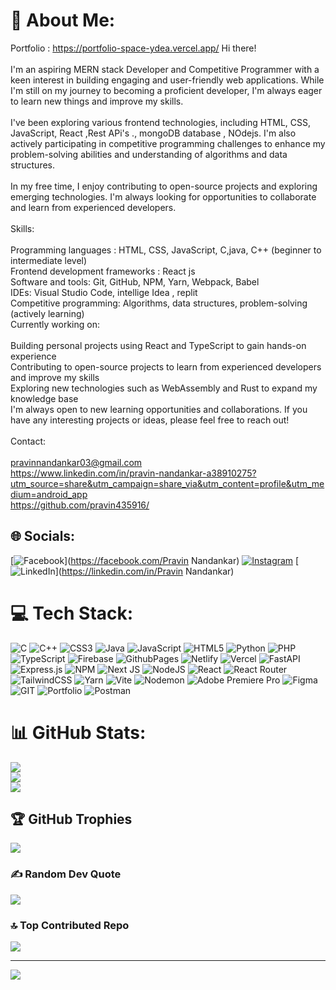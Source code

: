 # 💫 About Me:
Portfolio : https://portfolio-space-ydea.vercel.app/
Hi there!<br><br>I'm an aspiring MERN stack Developer and Competitive Programmer with a keen interest in building engaging and user-friendly web applications. While I'm still on my journey to becoming a proficient developer, I'm always eager to learn new things and improve my skills.<br><br>I've been exploring various frontend technologies, including HTML, CSS, JavaScript, React ,Rest APi's ., mongoDB database , NOdejs. I'm also actively participating in competitive programming challenges to enhance my problem-solving abilities and understanding of algorithms and data structures.<br><br>In my free time, I enjoy contributing to open-source projects and exploring emerging technologies. I'm always looking for opportunities to collaborate and learn from experienced developers.<br><br>Skills:<br><br>Programming languages : HTML, CSS, JavaScript, C,java, C++ (beginner to intermediate level)<br>Frontend development frameworks : React js<br>Software and tools: Git, GitHub, NPM, Yarn, Webpack, Babel <br>IDEs: Visual Studio Code, intellige Idea , replit<br>Competitive programming: Algorithms, data structures, problem-solving (actively learning)<br>Currently working on:<br><br>Building personal projects using React and TypeScript to gain hands-on experience<br>Contributing to open-source projects to learn from experienced developers and improve my skills<br>Exploring new technologies such as WebAssembly and Rust to expand my knowledge base<br>I'm always open to new learning opportunities and collaborations. If you have any interesting projects or ideas, please feel free to reach out!<br><br>Contact:<br><br>pravinnandankar03@gmail.com<br>https://www.linkedin.com/in/pravin-nandankar-a38910275?utm_source=share&utm_campaign=share_via&utm_content=profile&utm_medium=android_app<br>https://github.com/pravin435916/


## 🌐 Socials:
[![Facebook](https://img.shields.io/badge/Facebook-%231877F2.svg?logo=Facebook&logoColor=white)](https://facebook.com/Pravin Nandankar) [![Instagram](https://img.shields.io/badge/Instagram-%23E4405F.svg?logo=Instagram&logoColor=white)](https://instagram.com/pravin____x9) [![LinkedIn](https://img.shields.io/badge/LinkedIn-%230077B5.svg?logo=linkedin&logoColor=white)](https://linkedin.com/in/Pravin Nandankar) 

# 💻 Tech Stack:
![C](https://img.shields.io/badge/c-%2300599C.svg?style=for-the-badge&logo=c&logoColor=white) ![C++](https://img.shields.io/badge/c++-%2300599C.svg?style=for-the-badge&logo=c%2B%2B&logoColor=white) ![CSS3](https://img.shields.io/badge/css3-%231572B6.svg?style=for-the-badge&logo=css3&logoColor=white) ![Java](https://img.shields.io/badge/java-%23ED8B00.svg?style=for-the-badge&logo=openjdk&logoColor=white) ![JavaScript](https://img.shields.io/badge/javascript-%23323330.svg?style=for-the-badge&logo=javascript&logoColor=%23F7DF1E) ![HTML5](https://img.shields.io/badge/html5-%23E34F26.svg?style=for-the-badge&logo=html5&logoColor=white) ![Python](https://img.shields.io/badge/python-3670A0?style=for-the-badge&logo=python&logoColor=ffdd54) ![PHP](https://img.shields.io/badge/php-%23777BB4.svg?style=for-the-badge&logo=php&logoColor=white) ![TypeScript](https://img.shields.io/badge/typescript-%23007ACC.svg?style=for-the-badge&logo=typescript&logoColor=white) ![Firebase](https://img.shields.io/badge/firebase-%23039BE5.svg?style=for-the-badge&logo=firebase) ![GithubPages](https://img.shields.io/badge/github%20pages-121013?style=for-the-badge&logo=github&logoColor=white) ![Netlify](https://img.shields.io/badge/netlify-%23000000.svg?style=for-the-badge&logo=netlify&logoColor=#00C7B7) ![Vercel](https://img.shields.io/badge/vercel-%23000000.svg?style=for-the-badge&logo=vercel&logoColor=white) ![FastAPI](https://img.shields.io/badge/FastAPI-005571?style=for-the-badge&logo=fastapi) ![Express.js](https://img.shields.io/badge/express.js-%23404d59.svg?style=for-the-badge&logo=express&logoColor=%2361DAFB) ![NPM](https://img.shields.io/badge/NPM-%23CB3837.svg?style=for-the-badge&logo=npm&logoColor=white) ![Next JS](https://img.shields.io/badge/Next-black?style=for-the-badge&logo=next.js&logoColor=white) ![NodeJS](https://img.shields.io/badge/node.js-6DA55F?style=for-the-badge&logo=node.js&logoColor=white) ![React](https://img.shields.io/badge/react-%2320232a.svg?style=for-the-badge&logo=react&logoColor=%2361DAFB) ![React Router](https://img.shields.io/badge/React_Router-CA4245?style=for-the-badge&logo=react-router&logoColor=white) ![TailwindCSS](https://img.shields.io/badge/tailwindcss-%2338B2AC.svg?style=for-the-badge&logo=tailwind-css&logoColor=white) ![Yarn](https://img.shields.io/badge/yarn-%232C8EBB.svg?style=for-the-badge&logo=yarn&logoColor=white) ![Vite](https://img.shields.io/badge/vite-%23646CFF.svg?style=for-the-badge&logo=vite&logoColor=white) ![Nodemon](https://img.shields.io/badge/NODEMON-%23323330.svg?style=for-the-badge&logo=nodemon&logoColor=%BBDEAD) ![Adobe Premiere Pro](https://img.shields.io/badge/Adobe%20Premiere%20Pro-9999FF.svg?style=for-the-badge&logo=Adobe%20Premiere%20Pro&logoColor=white) ![Figma](https://img.shields.io/badge/figma-%23F24E1E.svg?style=for-the-badge&logo=figma&logoColor=white) ![GIT](https://img.shields.io/badge/Git-fc6d26?style=for-the-badge&logo=git&logoColor=white) ![Portfolio](https://img.shields.io/badge/Portfolio-%23000000.svg?style=for-the-badge&logo=firefox&logoColor=#FF7139) ![Postman](https://img.shields.io/badge/Postman-FF6C37?style=for-the-badge&logo=postman&logoColor=white)
# 📊 GitHub Stats:
![](https://github-readme-stats.vercel.app/api?username=pravin435916&theme=dark&hide_border=false&include_all_commits=true&count_private=true)<br/>
![](https://github-readme-streak-stats.herokuapp.com/?user=pravin435916&theme=dark&hide_border=false)<br/>
![](https://github-readme-stats.vercel.app/api/top-langs/?username=pravin435916&theme=dark&hide_border=false&include_all_commits=true&count_private=true&layout=compact)

## 🏆 GitHub Trophies
![](https://github-profile-trophy.vercel.app/?username=pravin435916&theme=discord&no-frame=false&no-bg=false&margin-w=4)

### ✍️ Random Dev Quote
![](https://quotes-github-readme.vercel.app/api?type=horizontal&theme=merko)

### 🔝 Top Contributed Repo
![](https://github-contributor-stats.vercel.app/api?username=pravin435916&limit=5&theme=dark&combine_all_yearly_contributions=true)

---
[![](https://visitcount.itsvg.in/api?id=pravin435916&icon=9&color=1)](https://visitcount.itsvg.in)

<!-- Proudly created with GPRM ( https://gprm.itsvg.in ) -->
